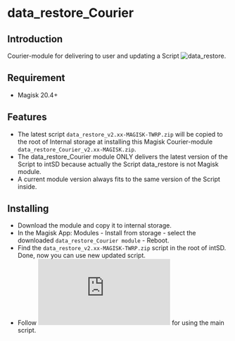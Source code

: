 # data_restore_Courier

## Introduction
Courier-module for delivering to user and updating a Script ![data_restore](https://github.com/ziandzivan/data_restore).

## Requirement

- Magisk 20.4+

## Features

- The latest script `data_restore_v2.xx-MAGISK-TWRP.zip` will be copied to the root of Internal storage at installing this Magisk Courier-module `data_restore_Courier_v2.xx-MAGISK.zip`. 
- The data_restore_Courier module ONLY delivers the latest version of the Script to intSD because actually the Script data_restore is not Magisk module. 
- A current module version always fits to the same version of the Script inside.

## Installing

- Download the module and copy it to internal storage.
- In the Magisk App: Modules - Install from storage - select the downloaded `data_restore_Courier module` - Reboot. 
- Find the `data_restore_v2.xx-MAGISK-TWRP.zip` script in the root of intSD. Done, now you can use new updated script.
- Follow ![Instruction](https://github.com/ziandzivan/data_restore/blob/main/README.md) for using the main script.